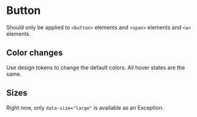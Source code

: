 # Button

Should only be applied to `<button>` elements and `<span>` elements and `<a>` elements.

## Color changes

Use design tokens to change the default colors. All hover states are the same.

## Sizes

Right now, only `data-size="large"` is available as an Exception.
